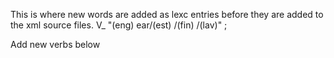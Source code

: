This is where new words are added as lexc entries before they are 
added to the xml source files.
 V_ "(eng) ear/(est) /(fin) /(lav)" ;


Add new verbs below


